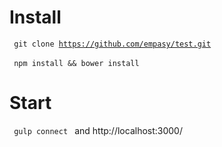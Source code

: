 # Install
<code> git clone https://github.com/empasy/test.git </code> <br>
<code> npm install && bower install </code>
# Start
<code> gulp connect </code> and http://localhost:3000/
